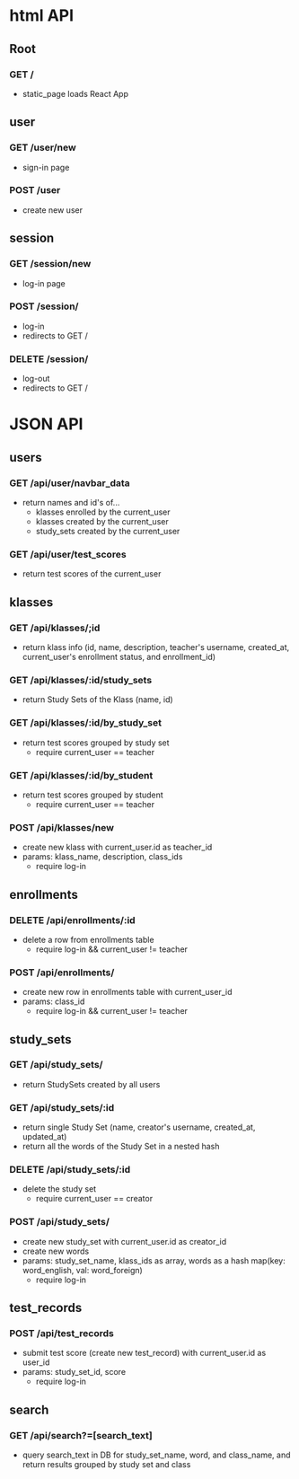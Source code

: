 # html API
## Root
### GET /
  * static_page loads React App

## user
### GET /user/new
  * sign-in page

### POST /user
  * create new user

## session
### GET /session/new
  * log-in page

### POST /session/
  * log-in
  * redirects to GET /
  
### DELETE /session/
  * log-out
  * redirects to GET /


# JSON API

## users
### GET /api/user/navbar_data
* return names and id's of...
  * klasses enrolled by the current_user
  * klasses created by the current_user
  * study_sets created by the current_user

### GET /api/user/test_scores
* return test scores of the current_user

## klasses
### GET /api/klasses/;id
  * return klass info (id, name, description, teacher's username, created_at, current_user's enrollment status, and enrollment_id)

### GET /api/klasses/:id/study_sets
  * return Study Sets of the Klass (name, id)

### GET /api/klasses/:id/by_study_set
  * return test scores grouped by study set
    * require current_user == teacher

### GET /api/klasses/:id/by_student
  * return test scores grouped by student
    * require current_user == teacher

### POST /api/klasses/new
  * create new klass with current_user.id as teacher_id
  * params: klass_name, description, class_ids
    * require log-in

## enrollments
### DELETE /api/enrollments/:id
  * delete a row from enrollments table
    * require log-in && current_user != teacher

### POST /api/enrollments/
  * create new row in enrollments table with current_user_id
  * params: class_id
    * require log-in && current_user != teacher


## study_sets
### GET /api/study_sets/
  * return StudySets created by all users

### GET /api/study_sets/:id
  * return single Study Set (name, creator's username, created_at, updated_at)
  * return all the words of the Study Set in a nested hash

### DELETE /api/study_sets/:id
  * delete the study set
    * require current_user == creator

### POST /api/study_sets/
  * create new study_set with current_user.id as creator_id
  * create new words
  * params: study_set_name, klass_ids as array, words as a hash map(key: word_english, val: word_foreign)
    * require log-in

## test_records
### POST /api/test_records
* submit test score (create new test_record) with current_user.id as user_id
* params: study_set_id, score
  * require log-in

## search
### GET /api/search?=[search_text]
* query search_text in DB for study_set_name, word, and class_name, and return results grouped by study set and class
